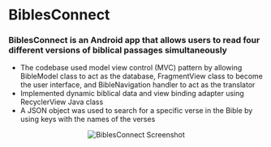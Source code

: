 # BiblesConnect
### BiblesConnect is an Android app that allows users to read four different versions of biblical passages simultaneously
- The codebase used model view control (MVC) pattern by allowing BibleModel class to act as the database,
FragmentView class to become the user interface, and BibleNavigation handler to act as the translator
- Implemented dynamic biblical data and view binding adapter using RecyclerView Java class
- A JSON object was used to search for a specific verse in the Bible by using keys with the names of the verses

<p align="center">
  <img src="https://github.com/Seal5/BiblesConnect/assets/121348218/ae042c12-ec14-4b18-8d1c-840922a97bcd" alt="BiblesConnect Screenshot"/>
</p>

